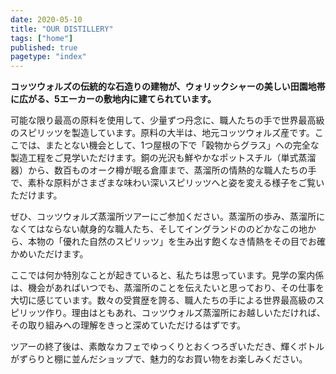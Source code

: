 ```yaml
---
date: 2020-05-10
title: "OUR DISTILLERY"
tags: ["home"]
published: true
pagetype: "index"
---
```


**コッツウォルズの伝統的な石造りの建物が、ウォリックシャーの美しい田園地帯に広がる、5エーカーの敷地内に建てられています。**

可能な限り最高の原料を使用して、少量ずつ丹念に、職人たちの手で世界最高級のスピリッツを製造しています。原料の大半は、地元コッツウォルズ産です。ここでは、またとない機会として、1つ屋根の下で「穀物からグラス」への完全な製造工程をご見学いただけます。銅の光沢も鮮やかなポットスチル（単式蒸溜器）から、数百ものオーク樽が眠る倉庫まで、蒸溜所の情熱的な職人たちの手で、素朴な原料がさまざまな味わい深いスピリッツへと姿を変える様子をご覧いただけます。

ぜひ、コッツウォルズ蒸溜所ツアーにご参加ください。蒸溜所の歩み、蒸溜所になくてはならない献身的な職人たち、そしてイングランドののどかなこの地から、本物の「優れた自然のスピリッツ」を生み出す飽くなき情熱をその目でお確かめいただけます。

ここでは何か特別なことが起きていると、私たちは思っています。見学の案内係は、機会があればいつでも、蒸溜所のことを伝えたいと思っており、その仕事を大切に感じています。数々の受賞歴を誇る、職人たちの手による世界最高級のスピリッツ作り。理由はともあれ、コッツウォルズ蒸溜所にお越しいただければ、その取り組みへの理解をきっと深めていただけるはずです。

ツアーの終了後は、素敵なカフェでゆっくりとおくつろぎいただき、輝くボトルがずらりと棚に並んだショップで、魅力的なお買い物をお楽しみください。